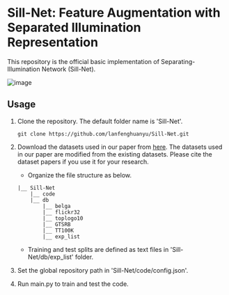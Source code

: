 # Sill-Net: Feature Augmentation with Separated Illumination Representation
This repository is the official basic implementation of Separating-Illumination Network (Sill-Net).


![image](https://github.com/lanfenghuanyu/Sill-net/blob/main/Model.png)

## Usage 
1. Clone the repository. The default folder name is 'Sill-Net'. 
   ```
   git clone https://github.com/lanfenghuanyu/Sill-Net.git
   ```

2. Download the datasets used in our paper from [here](https://forms.gle/sytKG3QaLfgTYtau5). The datasets used in our paper are modified from the existing datasets. Please cite the dataset papers if you use it for your research. 
   
   - Organize the file structure as below. 
   ```
   |__ Sill-Net
       |__ code
       |__ db
           |__ belga
           |__ flickr32
           |__ toplogo10
           |__ GTSRB
           |__ TT100K
           |__ exp_list
   ```
   
   - Training and test splits are defined as text files in 'Sill-Net/db/exp_list' folder. 

3. Set the global repository path in 'Sill-Net/code/config.json'. 

4. Run main.py to train and test the code. 
